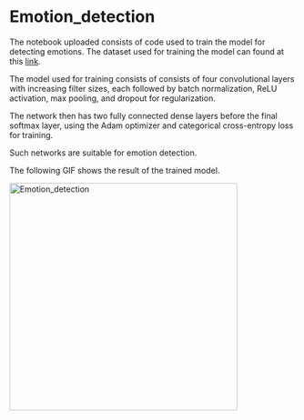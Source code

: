 # Emotion_detection
The notebook uploaded consists of code used to train the model for detecting emotions. The dataset used for training the model can found at this [link](https://www.kaggle.com/datasets/ananthu017/emotion-detection-fer).

The model used for training consists of consists of four convolutional layers with increasing filter sizes, each followed by batch normalization, ReLU activation, max pooling, and dropout for regularization. 

The network then has two fully connected dense layers before the final softmax layer, using the Adam optimizer and categorical cross-entropy loss for training. 

Such networks are suitable for emotion detection. 

The following GIF shows the result of the trained model.



<img src="https://github.com/user-attachments/assets/435790fd-63dc-49c4-91a0-6fea064ad6d5" alt="Emotion_detection" width="400">

